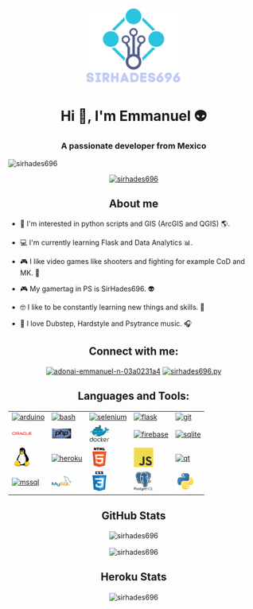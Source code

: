 <p align="center" >
<img src="sir.png" width="200px">
<h1 align="center">Hi 👋, I'm Emmanuel 👽</h1>
<h3 align="center">A passionate developer from Mexico</h3>
</p>
<p align="left"> <img src="https://komarev.com/ghpvc/?username=sirhades696&label=Profile%20views&color=0e75b6&style=flat" alt="sirhades696" /> </p>

<p align="center"> <a href="https://github.com/ryo-ma/github-profile-trophy"><img src="https://github-profile-trophy.vercel.app/?username=sirhades696&theme=tokyonight" alt="sirhades696" /></a> </p>

<h2 align="center">About me</h3>

- 🤯 I'm interested in python scripts and GIS (ArcGIS and QGIS) 🌎.

- 💻 I'm currently learning Flask and Data Analytics 📊.

- 🎮 I like video games like shooters and fighting for example CoD and MK. 👾

- 🎮 My gamertag in PS is SirHades696. 👽

- 🤓 I like to be constantly learning new things and skills. 💫

- 🦖 I love Dubstep, Hardstyle and Psytrance music. 🎧

<h2 align="center">Connect with me: </h3>
<p align="center">
<a href="https://linkedin.com/in/adonai-emmanuel-n-03a0231a4" target="blank"><img align="center" src="https://raw.githubusercontent.com/rahuldkjain/github-profile-readme-generator/master/src/images/icons/Social/linked-in-alt.svg" alt="adonai-emmanuel-n-03a0231a4" height="30" width="40" /></a>
<a href="https://instagram.com/sirhades696.py" target="blank"><img align="center" src="https://raw.githubusercontent.com/rahuldkjain/github-profile-readme-generator/master/src/images/icons/Social/instagram.svg" alt="sirhades696.py" height="30" width="40" /></a>
</p>

<h2 align="center">Languages and Tools:</h3>

<p align="center">
	<div align="center">
		<table class="center">
		  <tr>
			<td><a href="https://www.arduino.cc/" target="_blank" rel="noreferrer"> <img src="https://cdn.worldvectorlogo.com/logos/arduino-1.svg" alt="arduino" width="40" height="40"/> </a></td>
			<td> <a href="https://www.gnu.org/software/bash/" target="_blank" rel="noreferrer"> <img src="https://www.vectorlogo.zone/logos/gnu_bash/gnu_bash-icon.svg" alt="bash" width="40" height="40"/> </a></td>
			<td><a href="https://www.selenium.dev" target="_blank" rel="noreferrer"> <img src="https://raw.githubusercontent.com/detain/svg-logos/780f25886640cef088af994181646db2f6b1a3f8/svg/selenium-logo.svg" alt="selenium" width="40" height="40"/> </a></td>
			<td><a href="https://flask.palletsprojects.com/" target="_blank" rel="noreferrer"> <img src="https://www.vectorlogo.zone/logos/pocoo_flask/pocoo_flask-icon.svg" alt="flask" width="40" height="40"/> </a></td>
			<td><a href="https://git-scm.com/" target="_blank" rel="noreferrer"> <img src="https://www.vectorlogo.zone/logos/git-scm/git-scm-icon.svg" alt="git" width="40" height="40"/> </a></td>
		  </tr>
		  <tr>
			<td><a href="https://www.oracle.com/" target="_blank" rel="noreferrer"> <img src="https://raw.githubusercontent.com/devicons/devicon/master/icons/oracle/oracle-original.svg" alt="oracle" width="40" height="40"/> </a></td>
			<td><a href="https://www.php.net" target="_blank" rel="noreferrer"> <img src="https://raw.githubusercontent.com/devicons/devicon/master/icons/php/php-original.svg" alt="php" width="40" height="40"/> </a></td>
			<td><a href="https://www.docker.com/" target="_blank" rel="noreferrer"> <img src="https://raw.githubusercontent.com/devicons/devicon/master/icons/docker/docker-original-wordmark.svg" alt="docker" width="40" height="40"/> </a></td>
			<td><a href="https://firebase.google.com/" target="_blank" rel="noreferrer"> <img src="https://www.vectorlogo.zone/logos/firebase/firebase-icon.svg" alt="firebase" width="40" height="40"/> </a></td>
			<td><a href="https://www.sqlite.org/" target="_blank" rel="noreferrer"> <img src="https://www.vectorlogo.zone/logos/sqlite/sqlite-icon.svg" alt="sqlite" width="40" height="40"/> </a></td>
		  </tr>
		  <tr>
			<td><a href="https://www.linux.org/" target="_blank" rel="noreferrer"> <img src="https://raw.githubusercontent.com/devicons/devicon/master/icons/linux/linux-original.svg" alt="linux" width="40" height="40"/> </a></td>
			<td><a href="https://heroku.com" target="_blank" rel="noreferrer"> <img src="https://www.vectorlogo.zone/logos/heroku/heroku-icon.svg" alt="heroku" width="40" height="40"/> </a></td>
			<td><a href="https://www.w3.org/html/" target="_blank" rel="noreferrer"> <img src="https://raw.githubusercontent.com/devicons/devicon/master/icons/html5/html5-original-wordmark.svg" alt="html5" width="40" height="40"/> </a> </td>
			<td><a href="https://developer.mozilla.org/en-US/docs/Web/JavaScript" target="_blank" rel="noreferrer"> <img src="https://raw.githubusercontent.com/devicons/devicon/master/icons/javascript/javascript-original.svg" alt="javascript" width="40" height="40"/> </a></td>
			<td><a href="https://www.qt.io/" target="_blank" rel="noreferrer"> <img src="https://upload.wikimedia.org/wikipedia/commons/0/0b/Qt_logo_2016.svg" alt="qt" width="40" height="40"/> </a></td>
		  </tr>
		  <tr>
			<td><a href="https://www.microsoft.com/en-us/sql-server" target="_blank" rel="noreferrer"> <img src="https://www.svgrepo.com/show/303229/microsoft-sql-server-logo.svg" alt="mssql" width="40" height="40"/> </a></td>
			<td><a href="https://www.mysql.com/" target="_blank" rel="noreferrer"> <img src="https://raw.githubusercontent.com/devicons/devicon/master/icons/mysql/mysql-original-wordmark.svg" alt="mysql" width="40" height="40"/> </a></td>
			<td><a href="https://www.w3schools.com/css/" target="_blank" rel="noreferrer"> <img src="https://raw.githubusercontent.com/devicons/devicon/master/icons/css3/css3-original-wordmark.svg" alt="css3" width="40" height="40"/> </a></td>
			<td><a href="https://www.postgresql.org" target="_blank" rel="noreferrer"> <img src="https://raw.githubusercontent.com/devicons/devicon/master/icons/postgresql/postgresql-original-wordmark.svg" alt="postgresql" width="40" height="40"/> </a></td>
			<td><a href="https://www.python.org" target="_blank" rel="noreferrer"> <img src="https://raw.githubusercontent.com/devicons/devicon/master/icons/python/python-original.svg" alt="python" width="40" height="40"/> </a></td>
		   </tr>
		</table>
	</div>
</p>

<h2 align="center">GitHub Stats</h3>
<p align="center">
<img align="center" src="https://github-readme-stats.vercel.app/api/top-langs/?username=SirHades696&show_icons=true&locale=es&layout=compact&theme=tokyonight" alt="sirhades696" /></p>
<p align="center">
<img align="center" src="https://github-readme-stats.vercel.app/api?username=SirHades696&show_icons=true&theme=tokyonight&locale=es" alt="sirhades696" />
</p>
<h2 align="center">Heroku Stats</h3>
<p align="center"><img align="center" src="https://github-readme-streak-stats.herokuapp.com/?user=sirhades696&theme=tokyonight" alt="sirhades696" /></p>

